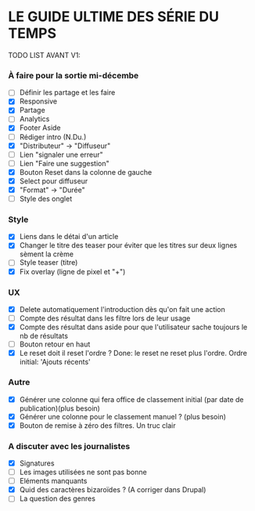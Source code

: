 # LE GUIDE ULTIME DES SÉRIE DU TEMPS ##

TODO LIST AVANT V1:

### À faire pour la sortie mi-décembe
- [ ] Définir les partage et les faire
- [X] Responsive
- [X] Partage
- [ ] Analytics
- [X] Footer Aside
- [ ] Rédiger intro (N.Du.)
- [X] "Distributeur" -> "Diffuseur"
- [ ] Lien "signaler une erreur"
- [ ] Lien "Faire une suggestion"
- [X] Bouton Reset dans la colonne de gauche
- [X] Select pour diffuseur
- [X] "Format" -> "Durée"
- [ ] Style des onglet

### Style
- [X] Liens dans le détai d'un article
- [X] Changer le titre des teaser pour éviter que les titres sur deux lignes sèment la crème
- [ ] Style teaser (titre)
- [X] Fix overlay (ligne de pixel et "+")

### UX
- [X] Delete automatiquement l'introduction dès qu'on fait une action
- [ ] Compte des résultat dans les filtre lors de leur usage
- [X] Compte des résultat dans aside pour que l'utilisateur sache toujours le nb de résultats
- [ ] Bouton retour en haut
- [X] Le reset doit il reset l'ordre ? Done: le reset ne reset plus l'ordre. Ordre initial: 'Ajouts récents'

### Autre
- [X] Générer une colonne qui fera office de classement initial (par date de publication)(plus besoin)
- [X] Générer une colonne pour le classement manuel ? (plus besoin)
- [X] Bouton de remise à zéro des filtres. Un truc clair

### A discuter avec les journalistes
- [X] Signatures
- [ ] Les images utilisées ne sont pas bonne
- [ ] Eléments manquants
- [X] Quid des caractères bizaroïdes ? (A corriger dans Drupal)
- [ ] La question des genres
